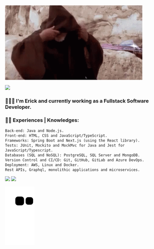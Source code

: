 ![](/obiwan-hellothere.gif)

<a href="https://www.linkedin.com/in/erick-batista-prado" target="_blank"><img src="https://img.shields.io/badge/-LinkedIn-%230077B5?style=for-the-badge&logo=linkedin&logoColor=white"></a>

### 🧔🏻‍♂️ I'm Erick and currently working as a Fullstack Software Developer.

### 👨‍💻 Experiences | Knowledges:
```
Back-end: Java and Node.js.
Front-end: HTML, CSS and JavaScript/TypeScript.
Frameworks: Spring Boot and Next.js (using the React library).
Tests: JUnit, Mockito and MockMvc for Java and Jest for JavaScript/Typescript.
Databases (SQL and NoSQL): PostgreSQL, SQL Server and MongoDB.
Version Control and CI/CD: Git, GitHub, GitLab and Azure DevOps.
Deployment: AWS, Linux and Docker.
Rest APIs, Graphql, monolithic applications and microservices.
```

<div>
  <img height="170em" src="https://github-readme-stats.vercel.app/api?username=batistaerick&show_icons=true&theme=dracula&include_all_commits=true&count_private=true"/>
  <img height="170em" src="https://github-readme-stats.vercel.app/api/top-langs/?username=batistaerick&layout=compact&langs_count=16&theme=dracula"/>  
</div>

![Snake animation](https://github.com/batistaerick/batistaerick/blob/output/github-contribution-grid-snake.svg)
